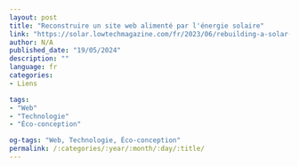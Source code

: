 ```yaml
---
layout: post
title: "Reconstruire un site web alimenté par l'énergie solaire"
link: "https://solar.lowtechmagazine.com/fr/2023/06/rebuilding-a-solar-powered-website"
author: N/A
published_date: "19/05/2024"
description: ""
language: fr
categories:
- Liens

tags:
- "Web"
- "Technologie"
- "Éco-conception"

og-tags: "Web, Technologie, Éco-conception"
permalink: /:categories/:year/:month/:day/:title/
---
```

